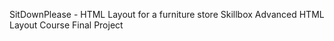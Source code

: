 SitDownPlease - HTML Layout for a furniture store
Skillbox Advanced HTML Layout Course Final Project
